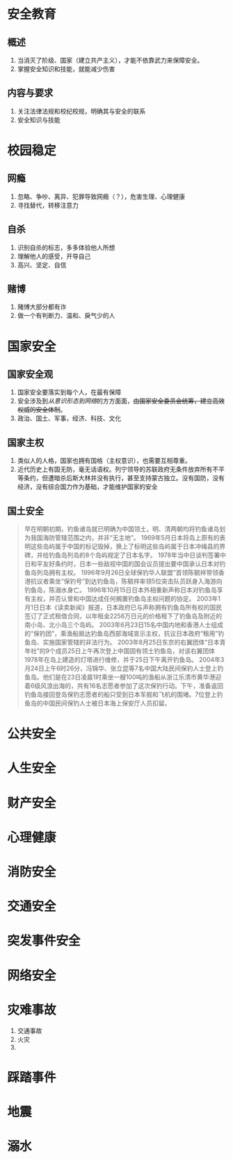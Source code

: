 # 安全教育
## 概述
1. 当消灭了阶级、国家（建立共产主义），才能不依靠武力来保障安全。
2. 掌握安全知识和技能，就能减少伤害
## 内容与要求
1. 关注法律法规和校纪校规，明确其与安全的联系
2. 安全知识与技能

# 校园稳定
## 网瘾
1. 忽略、争吵、离异、犯罪导致网瘾（？），危害生理、心理健康
2. 寻找替代，转移注意力
## 自杀
1. 识别自杀的标志，多多体验他人所想
2. 理解他人的感受，开导自己
3. 高兴、坚定、自信
## 赌博
1. 赌博大部分都有诈
2. 做一个有判断力、温和、戾气少的人


# 国家安全
## 国家安全观
1. 国家安全要落实到每个人，在最有保障
2. 安全涉及到*从意识形态到网络*的方方面面，~~由国家安全委员会统筹，建立高效权威的安全体制~~。
3. 政治、国土、军事，经济、科技、文化
## 国家主权
1. 类似人的人格，国家也拥有国格（主权意识），也需要互相尊重。
2. 近代历史上有国无防，毫无话语权。列宁领导的苏联政府无条件放弃所有不平等条约，但遭暗杀后斯大林并没有执行，甚至支持蒙古独立。没有国防，没有经济，没有综合国力作为基础，才能维护国家的安全
## 国土安全

> 早在明朝初期，钓鱼诸岛就已明确为中国领土，明、清两朝均将钓鱼诸岛划为我国海防管辖范围之内，并非“无主地”。 
1969年5月日本将岛上原有的表明这些岛屿属于中国的标记毁掉，换上了标明这些岛屿属于日本冲绳县的界碑，并给钓鱼岛列岛的8个岛屿规定了日本名字。
1978年当中日谈判签署中日和平友好条约时，日本一些敌视中国的国会议员提出要中国承认日本对钓鱼岛列岛拥有主权。
1996年9月26日全球保钓华人联盟”首领陈毓祥带领香港抗议者乘坐“保钓号”到达钓鱼岛，陈毓祥率领5位突击队员跃身入海游向钓鱼岛，陈溺水身亡。
1996年10月15日日本外相重新声称日本对钓鱼岛享有主权，并否认曾和中国达成任何搁置钓鱼岛主权问题的协定。
2003年1月1日日本《读卖新闻》报道，日本政府已与声称拥有钓鱼岛所有权的国民签订了正式租借合同，以年租金2256万日元的价格租下了钓鱼岛及附近的南小岛、北小岛三个岛屿。
2003年6月23日15名中国内地和香港人士组成的“保钓团”，乘渔船抵达钓鱼岛西部海域宣示主权，抗议日本政府“租用”钓鱼岛、实施国家管辖的非法行为。
2003年8月25日东京的右翼团体“日本青年社”的9个成员25日上午再次登上中国固有领土钓鱼岛，对该右翼团体1978年在岛上建造的灯塔进行维修，并于25日下午离开钓鱼岛。
2004年3月24日上午6时26分，冯锦华、张立昆等7名中国大陆民间保钓人士登上钓鱼岛。他们是在23日凌晨1时乘坐一艘100吨的渔船从浙江乐清市黄华港迎着6级风浪出海的，共有16名志愿者参加了这次保钓行动。下午，准备返回钓鱼岛接回登岛保钓志愿者的船只受到日本军舰和飞机的围堵。7位登上钓鱼岛的中国民间保钓人士被日本海上保安厅人员扣留。

# 公共安全



# 人生安全



# 财产安全



# 心理健康



# 消防安全



# 交通安全



# 突发事件安全



# 网络安全









# 灾难事故

1. 交通事故
2. 火灾
3. 

# 

# 踩踏事件

# 地震

# 溺水

 
